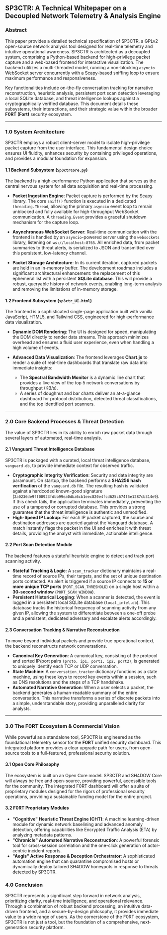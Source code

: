 

## **SP3CTR: A Technical Whitepaper on a Decoupled Network Telemetry & Analysis Engine**

### **Abstract**

This paper provides a detailed technical specification of SP3CTR, a GPLv2 open-source network analysis tool designed for real-time telemetry and intuitive operational awareness. SP3CTR is architected as a decoupled system, comprising a Python-based backend for high-privilege packet capture and a web-based frontend for interactive visualization. The backend utilizes a multi-threaded model, running a non-blocking `asyncio` WebSocket server concurrently with a Scapy-based sniffing loop to ensure maximum performance and responsiveness.

Key functionalities include on-the-fly conversation tracking for narrative reconstruction, heuristic analysis, persistent port scan detection leveraging a local SQLite database, and threat intelligence lookups against a cryptographically verified database. This document details these subsystems, their interactions, and their strategic value within the broader **F0RT (Fort)** security ecosystem.

***

### **1.0 System Architecture**

SP3CTR employs a robust client-server model to isolate high-privilege packet capture from the user interface. This fundamental design choice ensures UI fluidity, enhances security by containing privileged operations, and provides a modular foundation for expansion.

#### **1.1 Backend Subsystem (`Sp3ctrCore.py`)**

The backend is a high-performance Python application that serves as the central nervous system for all data acquisition and real-time processing.

* **Packet Ingestion Engine**: Packet capture is performed by the Scapy library. The core `sniff()` function is executed in a dedicated `threading.Thread`, allowing the primary `asyncio` event loop to remain unblocked and fully available for high-throughput WebSocket communication. A `threading.Event` provides a graceful shutdown mechanism for the capture loop.

* **Asynchronous WebSocket Server**: Real-time communication with the frontend is handled by an `asyncio`-powered server using the `websockets` library, listening on `ws://localhost:8765`. All enriched data, from packet summaries to threat alerts, is serialized to JSON and transmitted over this persistent, low-latency channel.

* **Packet Storage Architecture**: In its current iteration, captured packets are held in an in-memory buffer. The development roadmap includes a significant architectural enhancement: the replacement of this ephemeral list with a persistent **SQLite database**. This will provide a robust, queryable history of network events, enabling long-term analysis and removing the limitations of in-memory storage.

#### **1.2 Frontend Subsystem (`sp3ctr_UI.html`)**

The frontend is a sophisticated single-page application built with vanilla JavaScript, HTML5, and Tailwind CSS, engineered for high-performance data visualization.

* **Dynamic DOM Rendering**: The UI is designed for speed, manipulating the DOM directly to render data streams. This approach minimizes overhead and ensures a fluid user experience, even when handling a high volume of events.

* **Advanced Data Visualization**: The frontend leverages **Chart.js** to render a suite of real-time dashboards that translate raw data into immediate insights:
    * The **Spectral Bandwidth Monitor** is a dynamic line chart that provides a live view of the top 5 network conversations by throughput (KB/s).
    * A series of doughnut and bar charts deliver an at-a-glance dashboard for protocol distribution, detected threat classifications, and the top identified port scanners.

***

### **2.0 Core Backend Processes & Threat Detection**

The value of SP3CTR lies in its ability to enrich raw packet data through several layers of automated, real-time analysis.

#### **2.1 Vanguard Threat Intelligence Database**

SP3CTR is packaged with a curated, local threat intelligence database, `vanguard.db`, to provide immediate context for observed traffic.

* **Cryptographic Integrity Verification**: Security and data integrity are paramount. On startup, the backend performs a **SHA256 hash verification** of the `vanguard.db` file. The resulting hash is validated against a hardcoded known-good signature (`2a0236de9ff00923fdbb99ea0dba6cb1eec820e4fcd625c674f5e1287cb314e9`). If this check fails, the application terminates immediately, preventing the use of a tampered or corrupted database. This provides a strong guarantee that the threat intelligence is authentic and unmodified.
* **High-Speed IP Lookup**: For each IP packet captured, the source and destination addresses are queried against the Vanguard database. A match instantly flags the packet in the UI and enriches it with threat details, providing the analyst with immediate, actionable intelligence.

#### **2.2 Port Scan Detection Module**

The backend features a stateful heuristic engine to detect and track port scanning activity.

* **Stateful Tracking & Logic**: A `scan_tracker` dictionary maintains a real-time record of source IPs, their targets, and the set of unique destination ports contacted. An alert is triggered if a source IP connects to **15 or more unique TCP ports** (`PORT_SCAN_THRESHOLD`) on a single host within a **30-second window** (`PORT_SCAN_WINDOW`).
* **Persistent Historical Logging**: When a scanner is detected, the event is logged in a persistent local SQLite database (`local_intel.db`). This database tracks the historical frequency of scanning activity from any given IP, allowing the system to differentiate between a one-off probe and a persistent, dedicated adversary and escalate alerts accordingly.

#### **2.3 Conversation Tracking & Narrative Reconstruction**

To move beyond individual packets and provide true operational context, the backend reconstructs network conversations.

* **Canonical Key Generation**: A canonical key, consisting of the protocol and sorted IP/port pairs `(proto, ip1, port1, ip2, port2)`, is generated to uniquely identify each TCP or UDP conversation.
* **State Machine**: A `conversation_tracker` dictionary functions as a state machine, using these keys to record key events within a session, such as DNS resolutions and the steps of a TCP handshake.
* **Automated Narrative Generation**: When a user selects a packet, the backend generates a human-readable summary of the entire conversation. This narrative transforms a series of discrete packets into a simple, understandable story, providing unparalleled clarity for analysts.

***

### **3.0 The F0RT Ecosystem & Commercial Vision**

While powerful as a standalone tool, SP3CTR is engineered as the foundational telemetry sensor for the **F0RT** unified security dashboard. This integrated platform provides a clear upgrade path for users, from open-source tools to a full-featured, professional security solution.

#### **3.1 Open Core Philosophy**

The ecosystem is built on an Open Core model. SP3CTR and SH4DOW Core will always be free and open-source, providing powerful, accessible tools for the community. The integrated F0RT dashboard will offer a suite of proprietary modules designed for the rigors of professional security operations, providing a sustainable funding model for the entire project.

#### **3.2 F0RT Proprietary Modules**

* **"Cognitive" Heuristic Threat Engine (CHT)**: A machine learning-driven module for dynamic network baselining and advanced anomaly detection, offering capabilities like Encrypted Traffic Analysis (ETA) by analyzing metadata patterns.
* **"Chronicle" Automated Narrative Reconstruction**: A powerful forensic tool for cross-session correlation and the one-click generation of actor-centric incident reports.
* **"Aegis" Active Response & Deception Orchestrator**: A sophisticated automation engine that can quarantine compromised hosts or dynamically deploy tailored SH4DOW honeypots in response to threats detected by SP3CTR.

### **4.0 Conclusion**

SP3CTR represents a significant step forward in network analysis, prioritizing clarity, real-time intelligence, and operational relevance. Through a combination of robust backend processing, an intuitive data-driven frontend, and a secure-by-design philosophy, it provides immediate value to a wide range of users. As the cornerstone of the F0RT ecosystem, SP3CTR is not just a tool, but the foundation of a comprehensive, next-generation security platform.
